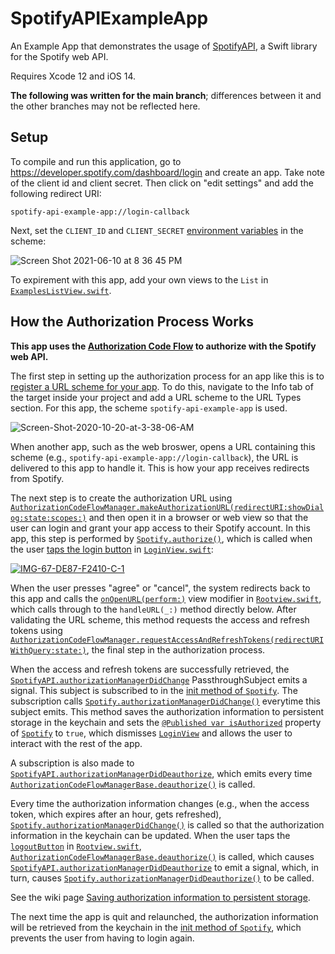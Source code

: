 # SpotifyAPIExampleApp

An Example App that demonstrates the usage of [SpotifyAPI](https://github.com/Peter-Schorn/SpotifyAPI), a Swift library for the Spotify web API.

Requires Xcode 12 and iOS 14.

**The following was written for the main branch**; differences between it and the other branches may not be reflected here.

## Setup

To compile and run this application, go to https://developer.spotify.com/dashboard/login and create an app. Take note of the client id and client secret. Then click on "edit settings" and add the following redirect URI:
```
spotify-api-example-app://login-callback
```

Next, set the `CLIENT_ID` and `CLIENT_SECRET` [environment variables][env] in the scheme:

![Screen Shot 2021-06-10 at 8 36 45 PM](https://user-images.githubusercontent.com/58197311/121617977-9bba1480-ca2b-11eb-8e9e-f1bfdc2563af.png)


To expirement with this app, add your own views to the `List` in [`ExamplesListView.swift`][examples list].  

## How the Authorization Process Works

**This app uses the [Authorization Code Flow][auth code flow] to authorize with the Spotify web API.**

The first step in setting up the authorization process for an app like this is to [register a URL scheme for your app][url scheme]. To do this, navigate to the Info tab of the target inside your project and add a URL scheme to the URL Types section. For this app, the scheme `spotify-api-example-app` is used.

<img src="https://i.ibb.co/qdBR6C8/Screen-Shot-2020-10-20-at-3-38-06-AM.png" alt="Screen-Shot-2020-10-20-at-3-38-06-AM" border="0">

When another app, such as the web broswer, opens a URL containing this scheme (e.g., `spotify-api-example-app://login-callback`), the URL is delivered to this app to handle it. This is how your app receives redirects from Spotify.

The next step is to create the authorization URL using [`AuthorizationCodeFlowManager.makeAuthorizationURL(redirectURI:showDialog:state:scopes:)`][make auth URL] and then open it in a browser or web view so that the user can login and grant your app access to their Spotify account. In this app, this step is performed by [`Spotify.authorize()`][authorize], which is called when the user [taps the login button][login button] in [`LoginView.swift`][login view]:

<a href="https://ibb.co/Bc7ZYzV"><img src="https://i.ibb.co/17pq4vf/IMG-67-DE87-F2410-C-1.jpg" alt="IMG-67-DE87-F2410-C-1" border="0"></a>

When the user presses "agree" or "cancel", the system redirects back to this app and calls the [`onOpenURL(perform:)`][on open URL] view modifier in [`Rootview.swift`][root view], which calls through to the `handleURL(_:)` method directly below. After validating the URL scheme, this method requests the access and refresh tokens using [`AuthorizationCodeFlowManager.requestAccessAndRefreshTokens(redirectURIWithQuery:state:)`][request tokens], the final step in the authorization process.

When the access and refresh tokens are successfully retrieved, the [`SpotifyAPI.authorizationManagerDidChange`][auth did change publisher] PassthroughSubject emits a signal. This subject is subscribed to in the [init method of `Spotify`][spotify init subscribe]. The subscription calls [`Spotify.authorizationManagerDidChange()`][auth did change method] everytime this subject emits. This method saves the authorization information to persistent storage in the keychain and sets the [`@Published var isAuthorized`][is authorized] property of [`Spotify`][spotify file] to `true`, which dismisses [`LoginView`][login view file] and allows the user to interact with the rest of the app.

A subscription is also made to [`SpotifyAPI.authorizationManagerDidDeauthorize`][did deauth publisher], which emits every time [`AuthorizationCodeFlowManagerBase.deauthorize()`][auth base deauth] is called.

Every time the authorization information changes (e.g., when the access token, which expires after an hour, gets refreshed), [`Spotify.authorizationManagerDidChange()`][auth did change method] is called so that the authorization information in the keychain can be updated.  When the user taps the [`logoutButton`][logout button] in [`Rootview.swift`][root view], [`AuthorizationCodeFlowManagerBase.deauthorize()`][auth base deauth] is called, which causes [`SpotifyAPI.authorizationManagerDidDeauthorize`][did deauth publisher] to emit a signal, which, in turn, causes [`Spotify.authorizationManagerDidDeauthorize()`][did deauth method] to be called.

See the wiki page [Saving authorization information to persistent storage][persistent storage wiki].

The next time the app is quit and relaunched, the authorization information will be retrieved from the keychain in the [init method of `Spotify`][spotify init keychain], which prevents the user from having to login again.

[env]: https://help.apple.com/xcode/mac/11.4/index.html?localePath=en.lproj#/dev3ec8a1cb4
[examples list]:  https://github.com/Peter-Schorn/SpotifyAPIExampleApp/blob/main/SpotifyAPIExampleApp/Views/ExamplesListView.swift
[auth code flow]: https://github.com/Peter-Schorn/SpotifyAPI#authorizing-with-the-authorization-code-flow
[url scheme]: https://developer.apple.com/documentation/xcode/allowing_apps_and_websites_to_link_to_your_content/defining_a_custom_url_scheme_for_your_app
[make auth URL]: https://peter-schorn.github.io/SpotifyAPI/Classes/AuthorizationCodeFlowBackendManager.html#/s:13SpotifyWebAPI35AuthorizationCodeFlowBackendManagerC04makeD3URL11redirectURI10showDialog5state6scopes10Foundation0J0VSgAK_SbSSSgShyAA5ScopeOGtF
[authorize]: https://github.com/Peter-Schorn/SpotifyAPIExampleApp/blob/8d41edb66c43df27b0c675526f531116e3df8fcc/SpotifyAPIExampleApp/Model/Spotify.swift#L160-L185
[login button]: https://github.com/Peter-Schorn/SpotifyAPIExampleApp/blob/8d41edb66c43df27b0c675526f531116e3df8fcc/SpotifyAPIExampleApp/Views/LoginView.swift#L89
[login view]: https://github.com/Peter-Schorn/SpotifyAPIExampleApp/blob/main/SpotifyAPIExampleApp/Views/LoginView.swift
[on open URL]: https://github.com/Peter-Schorn/SpotifyAPIExampleApp/blob/8d41edb66c43df27b0c675526f531116e3df8fcc/SpotifyAPIExampleApp/Views/RootView.swift#L32
[root view]: https://github.com/Peter-Schorn/SpotifyAPIExampleApp/blob/main/SpotifyAPIExampleApp/Views/RootView.swift
[request tokens]: https://peter-schorn.github.io/SpotifyAPI/Classes/AuthorizationCodeFlowBackendManager.html#/s:13SpotifyWebAPI35AuthorizationCodeFlowBackendManagerC29requestAccessAndRefreshTokens20redirectURIWithQuery5state7Combine12AnyPublisherVyyts5Error_pG10Foundation3URLV_SSSgtF
[auth did change publisher]: https://peter-schorn.github.io/SpotifyAPI/Classes/SpotifyAPI.html#/s:13SpotifyWebAPI0aC0C29authorizationManagerDidChange7Combine18PassthroughSubjectCyyts5NeverOGvp
[spotify init subscribe]: https://github.com/Peter-Schorn/SpotifyAPIExampleApp/blob/8d41edb66c43df27b0c675526f531116e3df8fcc/SpotifyAPIExampleApp/Model/Spotify.swift#L97-L104
[auth did change method]: https://github.com/Peter-Schorn/SpotifyAPIExampleApp/blob/8d41edb66c43df27b0c675526f531116e3df8fcc/SpotifyAPIExampleApp/Model/Spotify.swift#L187-L235
[is authorized]: https://github.com/Peter-Schorn/SpotifyAPIExampleApp/blob/8d41edb66c43df27b0c675526f531116e3df8fcc/SpotifyAPIExampleApp/Model/Spotify.swift#L67
[is authorized true]: https://github.com/Peter-Schorn/SpotifyAPIExampleApp/blob/8d41edb66c43df27b0c675526f531116e3df8fcc/SpotifyAPIExampleApp/Model/Spotify.swift#L208
[persistent storage wiki]: https://github.com/Peter-Schorn/SpotifyAPI/wiki/Saving-authorization-information-to-persistent-storage.
[spotify file]: https://github.com/Peter-Schorn/SpotifyAPIExampleApp/blob/main/SpotifyAPIExampleApp/Model/Spotify.swift
[did deauth method]: https://github.com/Peter-Schorn/SpotifyAPIExampleApp/blob/8d41edb66c43df27b0c675526f531116e3df8fcc/SpotifyAPIExampleApp/Model/Spotify.swift#L237-L271
[logout button]: https://github.com/Peter-Schorn/SpotifyAPIExampleApp/blob/8d41edb66c43df27b0c675526f531116e3df8fcc/SpotifyAPIExampleApp/Views/RootView.swift#L116-L131
[did deauth publisher]: https://peter-schorn.github.io/SpotifyAPI/Classes/SpotifyAPI.html#/s:13SpotifyWebAPI0aC0C34authorizationManagerDidDeauthorize7Combine18PassthroughSubjectCyyts5NeverOGvp
[auth base deauth]: https://peter-schorn.github.io/SpotifyAPI/Classes/AuthorizationCodeFlowManagerBase.html#/s:13SpotifyWebAPI32AuthorizationCodeFlowManagerBaseC11deauthorizeyyF

[login view file]: https://github.com/Peter-Schorn/SpotifyAPIExampleApp/blob/main/SpotifyAPIExampleApp/Views/LoginView.swift
[spotify init keychain]: https://github.com/Peter-Schorn/SpotifyAPIExampleApp/blob/8d41edb66c43df27b0c675526f531116e3df8fcc/SpotifyAPIExampleApp/Model/Spotify.swift#L114

